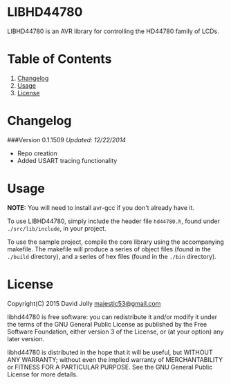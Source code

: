 LIBHD44780
==========

LIBHD44780 is an AVR library for controlling the HD44780 family of LCDs.

Table of Contents
===============

1. [Changelog](https://github.com/majestic53/libhd44780#changelog)
2. [Usage](https://github.com/majestic53/libhd44780#usage)
3. [License](https://github.com/majestic53/libhd44780#license)

Changelog
=========

###Version 0.1.1509
*Updated: 12/22/2014*

* Repo creation
* Added USART tracing functionality

Usage
=====

**NOTE:** You will need to install avr-gcc if you don't already have it.

To use LIBHD44780, simply include the header file ```hd44780.h```, found under ```./src/lib/include```, in your project.

To use the sample project, compile the core library using the accompanying makefile. The makefile will produce a series of 
object files (found in the ```./build``` directory), and a series of hex files (found in the ```./bin``` directory).

License
======

Copyright(C) 2015 David Jolly <majestic53@gmail.com>

libhd44780 is free software: you can redistribute it and/or modify
it under the terms of the GNU General Public License as published by
the Free Software Foundation, either version 3 of the License, or
(at your option) any later version.

libhd44780 is distributed in the hope that it will be useful,
but WITHOUT ANY WARRANTY; without even the implied warranty of
MERCHANTABILITY or FITNESS FOR A PARTICULAR PURPOSE.  See the
GNU General Public License for more details.
